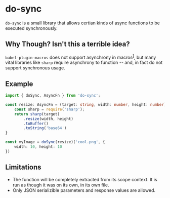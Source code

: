 do-sync
========

`do-sync` is a small library that allows certian kinds of async functions to be executed synchronously.

Why Though? Isn't this a terrible idea?
---------------------------------------

`babel-plugin-macros` does not support asynchrony in macros<sup>[1]</sup>, but many vital libraries like `sharp` require asynchrony to function -- and, in fact do not support synchronous usage.

Example
-------

```typescript
import { doSync, AsyncFn } from 'do-sync';

const resize: AsyncFn = (target: string, width: number, height: number) => {
    const sharp = require('sharp');
    return sharp(target)
        .resize(width, height)
        .toBuffer()
        .toString('base64')
}

const myImage = doSync(resize)('cool.png', {
    width: 10, height: 10
})
```

Limitations
-----------
- The function will be completely extracted from its scope context. It is run as though it was on its own, in its own file.
- Only JSON serializible parameters and response values are allowed.

[1]: https://github.com/kentcdodds/babel-plugin-macros/issues/62#issuecomment-387155622